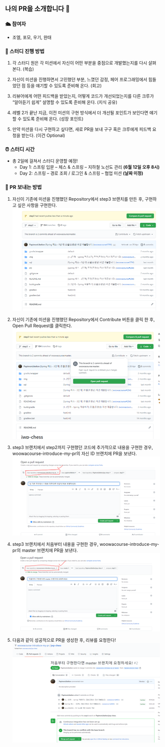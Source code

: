 ## 나의 PR을 소개합니다 🎁

### 🛳 참여자
- 조엘, 포모, 우기, 완태

### 📜 스터디 진행 방법
1.	각 스터디 원은 각 미션에서 자신이 어떤 부분을 중점으로 개발했는지를 다시 살펴본다. (복습)

2.	자신이 미션을 진행하면서 고민했던 부분, 느꼈던 감정, 페어 프로그래밍에서 힘들었던 점 등을 얘기할 수 있도록 준비해 온다. (회고)

3.	리뷰어에게 어떤 피드백을 받았는지, 어떻게 코드가 개선되었는지를 다른 크루가 “알아듣기 쉽게” 설명할 수 있도록 준비해 온다. (지식 공유)

4.	레벨 2가 끝난 지금, 이전 미션의 구현 방식에서 더 개선될 포인트가 보인다면 얘기할 수 있도록 준비해 온다. (성장 포인트)

5.	만약 미션을 다시 구현하고 싶다면, 새로 PR을 보내 구구 혹은 크루에게 피드백 요청을 받는다. (이건 Optional)

### ⏰ 스터디 시간
- 총 2일에 걸쳐서 스터디 운영할 예정!
    - Day 1: 스프링 입문 – 체스 & 스프링 – 지하철 노선도 관리 **(6월 12일 오후 8시)**
    - Day 2: 스프링 – 경로 조회 / 로그인 & 스프링 – 협업 미션 **(날짜 미정)**

### 🎉 PR 보내는 방법
1. 자신이 기존에 미션을 진행했던 Repository에서 step3 브랜치를 만든 후, 구현하고 싶은 사항을 구현한다. 
    ![](./image/01-make-step-3.PNG)

2. 자신이 기존에 미션을 진행했던 Repository에서 Contribute 버튼을 클릭 한 후, Open Pull Request를 클릭한다.
    ![](./image/02-click-contribute-open-pr.PNG)

3. step3 브랜치에서 step2까지 구현했던 코드에 추가적으로 내용을 구현한 경우, woowacourse-introduce-my-pr의 자신 ID 브랜치에 PR을 보낸다. 
    ![](./image/03-pr-on-my-id.PNG)

4. step3 브랜치에서 처음부터 내용을 구현한 경우, woowacourse-introduce-my-pr의 master 브랜치에 PR을 보낸다.
    ![](./image/04-pr-all-over-again.PNG)

5. 다음과 같이 성공적으로 PR을 생성한 후, 리뷰를 요청한다!
    ![](./image/05-pr-made-successfully.PNG)

